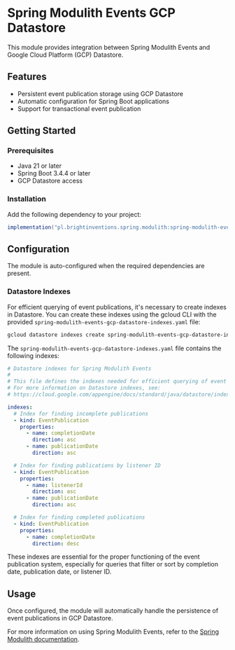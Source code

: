 # Spring Modulith Events GCP Datastore

This module provides integration between Spring Modulith Events and Google Cloud Platform (GCP) Datastore.

## Features

- Persistent event publication storage using GCP Datastore
- Automatic configuration for Spring Boot applications
- Support for transactional event publication

## Getting Started

### Prerequisites

- Java 21 or later
- Spring Boot 3.4.4 or later
- GCP Datastore access

### Installation

Add the following dependency to your project:

```gradle
implementation("pl.brightinventions.spring.modulith:spring-modulith-events-gcp-datastore")
```

## Configuration

The module is auto-configured when the required dependencies are present.

### Datastore Indexes

For efficient querying of event publications, it's necessary to create indexes in Datastore. You can create these indexes using the gcloud CLI with the provided `spring-modulith-events-gcp-datastore-indexes.yaml` file:

```bash
gcloud datastore indexes create spring-modulith-events-gcp-datastore-indexes.yaml
```

The `spring-modulith-events-gcp-datastore-indexes.yaml` file contains the following indexes:

```yaml
# Datastore indexes for Spring Modulith Events
#
# This file defines the indexes needed for efficient querying of event publications.
# For more information on Datastore indexes, see:
# https://cloud.google.com/appengine/docs/standard/java/datastore/indexes

indexes:
  # Index for finding incomplete publications
  - kind: EventPublication
    properties:
      - name: completionDate
        direction: asc
      - name: publicationDate
        direction: asc

  # Index for finding publications by listener ID
  - kind: EventPublication
    properties:
      - name: listenerId
        direction: asc
      - name: publicationDate
        direction: asc

  # Index for finding completed publications
  - kind: EventPublication
    properties:
      - name: completionDate
        direction: desc
```

These indexes are essential for the proper functioning of the event publication system, especially for queries that filter or sort by completion date, publication date, or listener ID.

## Usage

Once configured, the module will automatically handle the persistence of event publications in GCP Datastore.

For more information on using Spring Modulith Events, refer to the [Spring Modulith documentation](https://docs.spring.io/spring-modulith/docs/current/reference/html/).